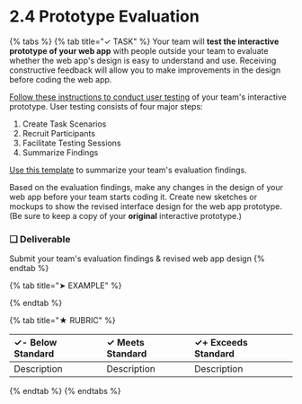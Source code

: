 # 2.4 Prototype Evaluation

{% tabs %}
{% tab title="✓ TASK" %}
Your team will **test the interactive prototype of your web app** with people outside your team to evaluate whether the web app's design is easy to understand and use. Receiving constructive feedback will allow you to make improvements in the design before coding the web app.

[Follow these instructions to conduct user testing](https://docs.idew.org/principles-and-practices/practices/design-practices/user-testing) of your team's interactive prototype. User testing consists of four major steps:

1. Create Task Scenarios
2. Recruit Participants
3. Facilitate Testing Sessions
4. Summarize Findings

[Use this template](https://drive.google.com/open?id=1Axgyn6N2p7DMMRFWmX5m2AF_ie8GtYJfuW6wQm2K-BI) to summarize your team's evaluation findings.

Based on the evaluation findings, make any changes in the design of your web app before your team starts coding it. Create new sketches or mockups to show the revised interface design for the web app prototype.  \(Be sure to keep a copy of your **original** interactive prototype.\)

### **❏ Deliverable**

Submit your team's evaluation findings & revised web app design
{% endtab %}

{% tab title="➤ EXAMPLE" %}

{% endtab %}

{% tab title="★ RUBRIC" %}


| **✓- Below Standard** | **✓ Meets Standard** | **✓+ Exceeds Standard** |
| :--- | :--- | :--- |
| Description | Description | Description |
{% endtab %}
{% endtabs %}

